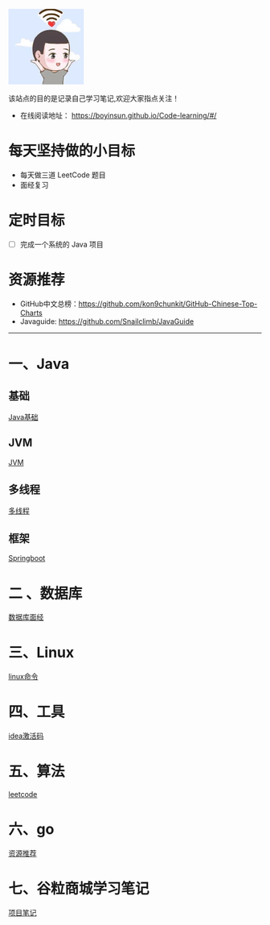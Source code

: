 ![logo](images/logo.jpg)                                                                                   

该站点的目的是记录自己学习笔记,欢迎大家指点关注！

* 在线阅读地址： https://boyinsun.github.io/Code-learning/#/

  

# 每天坚持做的小目标

* 每天做三道 LeetCode 题目
* 面经复习

# 定时目标

- [ ] 完成一个系统的 Java 项目

# 资源推荐

* GitHub中文总榜：https://github.com/kon9chunkit/GitHub-Chinese-Top-Charts
* Javaguide: https://github.com/Snailclimb/JavaGuide

---



# **一、Java**

## 基础

[Java基础](Java/Java基础.md)

## JVM

[JVM](Java/JVM.md)

## 多线程

[多线程](Java/多线程.md)

## 框架

[Springboot](Java/spring.md)

# **二 、数据库**

[数据库面经](数据库/数据库.md)

# **三、Linux**

[linux命令](Linux/linux.md)

# **四、工具**

[idea激活码](tools/tools.md)

# **五、算法**

[leetcode](算法/leetcode.md)

# **六、go**

[资源推荐](go/资源推荐.md)

# **七、谷粒商城学习笔记**

[项目笔记](gulimail/guli.md)

